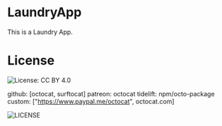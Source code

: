 # LaundryApp
This is a Laundry App.


# License
![License: CC BY 4.0](https://img.shields.io/badge/License-CC_BY_4.0-lightgrey.svg)

github: [octocat, surftocat]
patreon: octocat
tidelift: npm/octo-package
custom: ["https://www.paypal.me/octocat", octocat.com]

![LICENSE](LICENSE)


